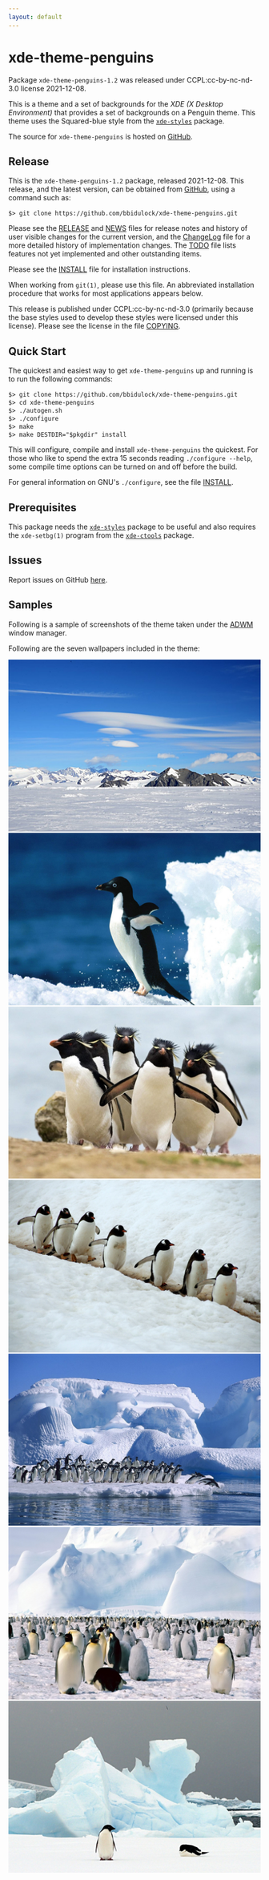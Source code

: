 ```yaml
---
layout: default
---
```

[xde-theme-penguins -- read me first file.  2021-12-08]: #

xde-theme-penguins
===============

Package `xde-theme-penguins-1.2` was released under CCPL:cc-by-nc-nd-3.0
license 2021-12-08.

This is a theme and a set of backgrounds for the _XDE (X Desktop
Environment)_ that provides a set of backgrounds on
a Penguin theme.
This theme uses the Squared-blue style from the [`xde-styles`][11]
package.

The source for `xde-theme-penguins` is hosted on [GitHub][1].


Release
-------

This is the `xde-theme-penguins-1.2` package, released 2021-12-08.
This release, and the latest version, can be obtained from [GitHub][1],
using a command such as:

    $> git clone https://github.com/bbidulock/xde-theme-penguins.git

Please see the [RELEASE][3] and [NEWS][4] files for release notes and
history of user visible changes for the current version, and the
[ChangeLog][5] file for a more detailed history of implementation
changes.  The [TODO][6] file lists features not yet implemented and
other outstanding items.

Please see the [INSTALL][8] file for installation instructions.

When working from `git(1)`, please use this file.  An abbreviated
installation procedure that works for most applications appears below.

This release is published under CCPL:cc-by-nc-nd-3.0 (primarily because
the base styles used to develop these styles were licensed under this
license).
Please see the license in the file [COPYING][10].


Quick Start
-----------

The quickest and easiest way to get `xde-theme-penguins` up and
running is to run the following commands:

    $> git clone https://github.com/bbidulock/xde-theme-penguins.git
    $> cd xde-theme-penguins
    $> ./autogen.sh
    $> ./configure
    $> make
    $> make DESTDIR="$pkgdir" install

This will configure, compile and install `xde-theme-penguins` the
quickest.  For those who like to spend the extra 15 seconds reading
`./configure --help`, some compile time options can be turned on and off
before the build.

For general information on GNU's `./configure`, see the file
[INSTALL][8].


Prerequisites
-------------

This package needs the [`xde-styles`][11] package to be useful and also
requires the `xde-setbg(1)` program from the [`xde-ctools`][12] package.


Issues
------

Report issues on GitHub [here][2].


Samples
-------

Following is a sample of screenshots of the theme taken under the
[ADWM][13] window manager.

Following are the seven wallpapers included in the theme:

![antartica.jpg](images/antartica.jpg "Wallpaper #1")
![penguin_inflight.jpg](images/penguin_inflight.jpg "Wallpaper #2")
![penguins_busy.jpg](images/penguins_busy.jpg "Wallpaper #3")
![penguins_inarow2.jpg](images/penguins_inarow2.jpg "Wallpaper #4")
![penguins_jumping.jpg](images/penguins_jumping.jpg "Wallpaper #5")
![penguins_drifts.jpg](images/penguins_drifts.jpg "Wallpaper #6")
![penguins_pair.jpg](images/penguins_pair.jpg "Wallpaper #7")



[1]: https://github.com/bbidulock/xde-theme-penguins
[2]: https://github.com/bbidulock/xde-theme-penguins/issues
[3]: https://github.com/bbidulock/xde-theme-penguins/blob/1.2/RELEASE
[4]: https://github.com/bbidulock/xde-theme-penguins/blob/1.2/NEWS
[5]: https://github.com/bbidulock/xde-theme-penguins/blob/1.2/ChangeLog
[6]: https://github.com/bbidulock/xde-theme-penguins/blob/1.2/TODO
[7]: https://github.com/bbidulock/xde-theme-penguins/blob/1.2/COMPLIANCE
[8]: https://github.com/bbidulock/xde-theme-penguins/blob/1.2/INSTALL
[9]: https://github.com/bbidulock/xde-theme-penguins/blob/1.2/LICENSE
[10]: https://github.com/bbidulock/xde-theme-penguins/blob/1.2/COPYING
[11]: https://github.com/bbidulock/xde-styles
[12]: https://github.com/bbidulock/xde-ctools
[13]: https://bbidulock.github.io/adwm

[ vim: set ft=markdown sw=4 tw=72 nocin nosi fo+=tcqlorn spell: ]: #
